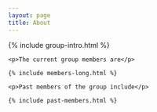 ```yaml
---
layout: page
title: About
---
```


<div>
    <p>
      {% include group-intro.html %}
    </p>

    <p>The current group members are</p>

    {% include members-long.html %}

    <p>Past members of the group include</p>

    {% include past-members.html %}

</div>
